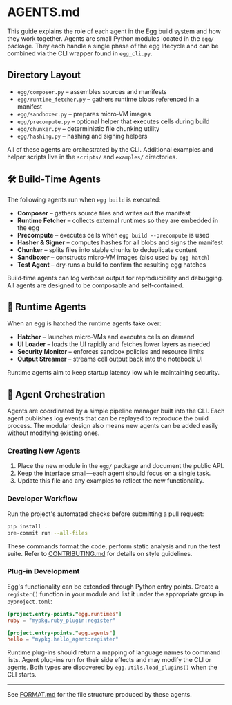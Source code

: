 # AGENTS.md

This guide explains the role of each agent in the Egg build system and how they
work together.  Agents are small Python modules located in the `egg/` package.
They each handle a single phase of the egg lifecycle and can be combined via the
CLI wrapper found in `egg_cli.py`.

## Directory Layout

- `egg/composer.py` – assembles sources and manifests
- `egg/runtime_fetcher.py` – gathers runtime blobs referenced in a manifest
- `egg/sandboxer.py` – prepares micro‑VM images
- `egg/precompute.py` – optional helper that executes cells during build
- `egg/chunker.py` – deterministic file chunking utility
- `egg/hashing.py` – hashing and signing helpers

All of these agents are orchestrated by the CLI. Additional examples and helper
scripts live in the `scripts/` and `examples/` directories.

## 🛠 Build‑Time Agents

The following agents run when `egg build` is executed:

- **Composer** – gathers source files and writes out the manifest
- **Runtime Fetcher** – collects external runtimes so they are embedded in the egg
- **Precompute** – executes cells when `egg build --precompute` is used
- **Hasher & Signer** – computes hashes for all blobs and signs the manifest
- **Chunker** – splits files into stable chunks to deduplicate content
- **Sandboxer** – constructs micro‑VM images (also used by `egg hatch`)
- **Test Agent** – dry‑runs a build to confirm the resulting egg hatches

Build‑time agents can log verbose output for reproducibility and debugging. All
agents are designed to be composable and self‑contained.

## 🐣 Runtime Agents

When an egg is hatched the runtime agents take over:

- **Hatcher** – launches micro‑VMs and executes cells on demand
- **UI Loader** – loads the UI rapidly and fetches lower layers as needed
- **Security Monitor** – enforces sandbox policies and resource limits
- **Output Streamer** – streams cell output back into the notebook UI

Runtime agents aim to keep startup latency low while maintaining security.

## 🚦 Agent Orchestration

Agents are coordinated by a simple pipeline manager built into the CLI. Each
agent publishes log events that can be replayed to reproduce the build process.
The modular design also means new agents can be added easily without modifying
existing ones.

### Creating New Agents

1. Place the new module in the `egg/` package and document the public API.
2. Keep the interface small—each agent should focus on a single task.
3. Update this file and any examples to reflect the new functionality.

### Developer Workflow

Run the project's automated checks before submitting a pull request:

```bash
pip install .
pre-commit run --all-files
```

These commands format the code, perform static analysis and run the test suite.
Refer to [CONTRIBUTING.md](CONTRIBUTING.md) for details on style guidelines.

### Plug-in Development

Egg's functionality can be extended through Python entry points. Create a
`register()` function in your module and list it under the appropriate group in
`pyproject.toml`:

```toml
[project.entry-points."egg.runtimes"]
ruby = "mypkg.ruby_plugin:register"

[project.entry-points."egg.agents"]
hello = "mypkg.hello_agent:register"
```

Runtime plug-ins should return a mapping of language names to command lists.
Agent plug-ins run for their side effects and may modify the CLI or agents.
Both types are discovered by `egg.utils.load_plugins()` when the CLI starts.

---

See [FORMAT.md](FORMAT.md) for the file structure produced by these agents.
